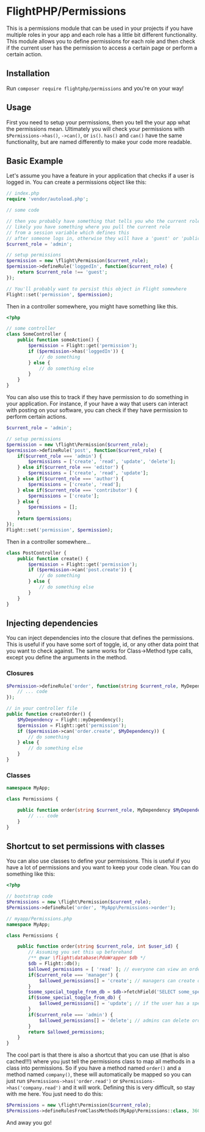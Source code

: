 # FlightPHP/Permissions

This is a permissions module that can be used in your projects if you have multiple roles in your app and each role has a little bit different functionality. This module allows you to define permissions for each role and then check if the current user has the permission to access a certain page or perform a certain action. 

Installation
-------
Run `composer require flightphp/permissions` and you're on your way!

Usage
-------
First you need to setup your permissions, then you tell the your app what the permissions mean. Ultimately you will check your permissions with `$Permissions->has()`, `->can()`, or `is()`. `has()` and `can()` have the same functionality, but are named differently to make your code more readable.

## Basic Example

Let's assume you have a feature in your application that checks if a user is logged in. You can create a permissions object like this:

```php
// index.php
require 'vendor/autoload.php';

// some code 

// then you probably have something that tells you who the current role is of the person
// likely you have something where you pull the current role
// from a session variable which defines this
// after someone logs in, otherwise they will have a 'guest' or 'public' role.
$current_role = 'admin';

// setup permissions
$permission = new \flight\Permission($current_role);
$permission->defineRule('loggedIn', function($current_role) {
	return $current_role !== 'guest';
});

// You'll probably want to persist this object in Flight somewhere
Flight::set('permission', $permission);
```

Then in a controller somewhere, you might have something like this.

```php
<?php

// some controller
class SomeController {
	public function someAction() {
		$permission = Flight::get('permission');
		if ($permission->has('loggedIn')) {
			// do something
		} else {
			// do something else
		}
	}
}
```

You can also use this to track if they have permission to do something in your application.
For instance, if your have a way that users can interact with posting on your software, you can 
check if they have permission to perform certain actions.

```php
$current_role = 'admin';

// setup permissions
$permission = new \flight\Permission($current_role);
$permission->defineRule('post', function($current_role) {
	if($current_role === 'admin') {
		$permissions = ['create', 'read', 'update', 'delete'];
	} else if($current_role === 'editor') {
		$permissions = ['create', 'read', 'update'];
	} else if($current_role === 'author') {
		$permissions = ['create', 'read'];
	} else if($current_role === 'contributor') {
		$permissions = ['create'];
	} else {
		$permissions = [];
	}
	return $permissions;
});
Flight::set('permission', $permission);
```

Then in a controller somewhere...

```php
class PostController {
	public function create() {
		$permission = Flight::get('permission');
		if ($permission->can('post.create')) {
			// do something
		} else {
			// do something else
		}
	}
}
```

## Injecting dependencies
You can inject dependencies into the closure that defines the permissions. This is useful if you have some sort of toggle, id, or any other data point that you want to check against. The same works for Class->Method type calls, except you define the arguments in the method.

### Closures

```php
$Permission->defineRule('order', function(string $current_role, MyDependency $MyDependency = null) {
	// ... code
});

// in your controller file
public function createOrder() {
	$MyDependency = Flight::myDependency();
	$permission = Flight::get('permission');
	if ($permission->can('order.create', $MyDependency)) {
		// do something
	} else {
		// do something else
	}
}
```

### Classes

```php
namespace MyApp;

class Permissions {

	public function order(string $current_role, MyDependency $MyDependency = null) {
		// ... code
	}
}
```

## Shortcut to set permissions with classes
You can also use classes to define your permissions. This is useful if you have a lot of permissions and you want to keep your code clean. You can do something like this:
```php
<?php

// bootstrap code
$Permissions = new \flight\Permission($current_role);
$Permissions->defineRule('order', 'MyApp\Permissions->order');

// myapp/Permissions.php
namespace MyApp;

class Permissions {

	public function order(string $current_role, int $user_id) {
		// Assuming you set this up beforehand
		/** @var \flight\database\PdoWrapper $db */
		$db = Flight::db();
		$allowed_permissions = [ 'read' ]; // everyone can view an order
		if($current_role === 'manager') {
			$allowed_permissions[] = 'create'; // managers can create orders
		}
		$some_special_toggle_from_db = $db->fetchField('SELECT some_special_toggle FROM settings WHERE id = ?', [ $user_id ]);
		if($some_special_toggle_from_db) {
			$allowed_permissions[] = 'update'; // if the user has a special toggle, they can update orders
		}
		if($current_role === 'admin') {
			$allowed_permissions[] = 'delete'; // admins can delete orders
		}
		return $allowed_permissions;
	}
}
```
The cool part is that there is also a shortcut that you can use (that is also cached!!!) where you just tell the permissions class to map all methods in a class into permissions. So if you have a method named `order()` and a method named `company()`, these will automatically be mapped so you can just run `$Permissions->has('order.read')` or `$Permissions->has('company.read')` and it will work. Defining this is very difficult, so stay with me here. You just need to do this:
```php
$Permissions = new \flight\Permission($current_role);
$Permissions->defineRulesFromClassMethods(MyApp\Permissions::class, 3600); // 3600 is how many seconds to cache this for. Leave this off to not use caching
```

And away you go!

